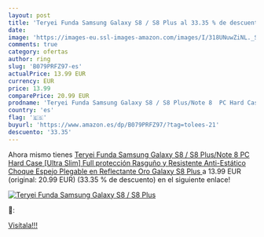 ```yaml
---
layout: post
title: 'Teryei Funda Samsung Galaxy S8 / S8 Plus al 33.35 % de descuento'
date: 
image: 'https://images-eu.ssl-images-amazon.com/images/I/318UNuwZiNL._SL200_.jpg'
comments: true
category: ofertas
author: ring
slug: 'B079PRFZ97-es'
actualPrice: 13.99 EUR
currency: EUR
price: 13.99
comparePrice: 20.99 EUR
prodname: 'Teryei Funda Samsung Galaxy S8 / S8 Plus/Note 8  PC Hard Case [Ultra Slim] Full protección Rasguño y Resistente Anti-Estático Choque Espejo Plegable en Reflectante  Oro  Galaxy S8 Plus '
country: 'es'
flag: '🇪🇸'
buyurl: 'https://www.amazon.es/dp/B079PRFZ97/?tag=tolees-21'
descuento: '33.35'
---
```


Ahora mismo tienes [Teryei Funda Samsung Galaxy S8 / S8 Plus/Note 8  PC Hard Case [Ultra Slim] Full protección Rasguño y Resistente Anti-Estático Choque Espejo Plegable en Reflectante  Oro  Galaxy S8 Plus ](https://www.amazon.es/dp/B079PRFZ97/?tag=tolees-21) a 13.99 EUR (original: 20.99 EUR) (33.35 %  de descuento) en el siguiente enlace!

[![Teryei Funda Samsung Galaxy S8 / S8 Plus](https://images-eu.ssl-images-amazon.com/images/I/318UNuwZiNL._SL200_.jpg)](https://www.amazon.es/dp/B079PRFZ97/?tag=tolees-21)

🔎:


[Visítala!!!](https://www.amazon.es/dp/B079PRFZ97/?tag=tolees-21)
